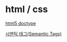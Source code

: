 # html / css

[html5 doctype](./html%20&%20css/html5%20doctype.md)

[시멘틱 태그(Semantic Tags)](<./html%20&%20css/시멘틱%20태그(Semantic%20Tags).md>)
